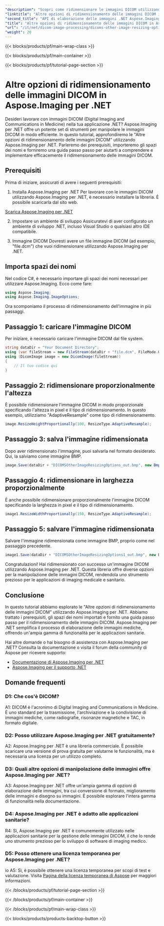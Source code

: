 ```yaml
---
"description": "Scopri come ridimensionare le immagini DICOM utilizzando Aspose.Imaging per .NET. Una guida passo passo per una manipolazione efficiente delle immagini mediche."
"linktitle": "Altre opzioni di ridimensionamento delle immagini DICOM in Aspose.Imaging per .NET"
"second_title": "API di elaborazione delle immagini .NET Aspose.Imaging"
"title": "Altre opzioni di ridimensionamento delle immagini DICOM in Aspose.Imaging per .NET"
"url": "/it/net/dicom-image-processing/dicoms-other-image-resizing-options/"
"weight": 20
---
```


{{< blocks/products/pf/main-wrap-class >}}

{{< blocks/products/pf/main-container >}}

{{< blocks/products/pf/tutorial-page-section >}}

# Altre opzioni di ridimensionamento delle immagini DICOM in Aspose.Imaging per .NET

Desideri lavorare con immagini DICOM (Digital Imaging and Communications in Medicine) nella tua applicazione .NET? Aspose.Imaging per .NET offre un potente set di strumenti per manipolare le immagini DICOM in modo efficiente. In questo tutorial, approfondiremo le "Altre opzioni di ridimensionamento delle immagini DICOM" utilizzando Aspose.Imaging per .NET. Parleremo dei prerequisiti, importeremo gli spazi dei nomi e forniremo una guida passo passo per aiutarti a comprendere e implementare efficacemente il ridimensionamento delle immagini DICOM.

## Prerequisiti

Prima di iniziare, assicurati di avere i seguenti prerequisiti:

1. Installa Aspose.Imaging per .NET
Per lavorare con le immagini DICOM utilizzando Aspose.Imaging per .NET, è necessario installare la libreria. È possibile scaricarla dal sito web.

[Scarica Aspose.Imaging per .NET](https://releases.aspose.com/imaging/net/)

2. Impostare un ambiente di sviluppo
Assicuratevi di aver configurato un ambiente di sviluppo .NET, incluso Visual Studio o qualsiasi altro IDE compatibile.

3. Immagine DICOM
Dovresti avere un file immagine DICOM (ad esempio, "file.dcm") che vuoi ridimensionare utilizzando Aspose.Imaging per .NET.

## Importa spazi dei nomi

Nel codice C#, è necessario importare gli spazi dei nomi necessari per utilizzare Aspose.Imaging. Ecco come fare:

```csharp
using Aspose.Imaging;
using Aspose.Imaging.ImageOptions;
```

Ora scomponiamo il processo di ridimensionamento dell'immagine in più passaggi.

## Passaggio 1: caricare l'immagine DICOM
Per iniziare, è necessario caricare l'immagine DICOM dal file system.

```csharp
string dataDir = "Your Document Directory";
using (var fileStream = new FileStream(dataDir + "file.dcm", FileMode.Open, FileAccess.Read))
using (DicomImage image = new DicomImage(fileStream))
{
    // Il tuo codice qui
}
```

## Passaggio 2: ridimensionare proporzionalmente l'altezza
È possibile ridimensionare l'immagine DICOM in modo proporzionale specificando l'altezza in pixel e il tipo di ridimensionamento. In questo esempio, utilizziamo "AdaptiveResample" come tipo di ridimensionamento.

```csharp
image.ResizeHeightProportionally(100, ResizeType.AdaptiveResample);
```

## Passaggio 3: salva l'immagine ridimensionata
Dopo aver ridimensionato l'immagine, puoi salvarla nel formato desiderato. Qui, la salviamo come immagine BMP.

```csharp
image.Save(dataDir + "DICOMSOtherImageResizingOptions_out.bmp", new BmpOptions());
```

## Passaggio 4: ridimensionare in larghezza proporzionalmente
È anche possibile ridimensionare proporzionalmente l'immagine DICOM specificando la larghezza in pixel e il tipo di ridimensionamento.

```csharp
image1.ResizeWidthProportionally(150, ResizeType.AdaptiveResample);
```

## Passaggio 5: salvare l'immagine ridimensionata
Salvare l'immagine ridimensionata come immagine BMP, proprio come nel passaggio precedente.

```csharp
image1.Save(dataDir + "DICOMSOtherImageResizingOptions1_out.bmp", new BmpOptions());
```

Congratulazioni! Hai ridimensionato con successo un'immagine DICOM utilizzando Aspose.Imaging per .NET. Questa libreria offre diverse opzioni per la manipolazione delle immagini DICOM, rendendola uno strumento prezioso per le applicazioni di imaging medicale e sanitario.

## Conclusione

In questo tutorial abbiamo esplorato le "Altre opzioni di ridimensionamento delle immagini DICOM" utilizzando Aspose.Imaging per .NET. Abbiamo trattato i prerequisiti, gli spazi dei nomi importati e fornito una guida passo passo per il ridimensionamento delle immagini DICOM. Aspose.Imaging per .NET semplifica il processo di elaborazione delle immagini mediche, offrendo un'ampia gamma di funzionalità per le applicazioni sanitarie.

Hai altre domande o hai bisogno di assistenza con Aspose.Imaging per .NET? Consulta la documentazione o visita il forum della community di Aspose per ricevere supporto:

- [Documentazione di Aspose.Imaging per .NET](https://reference.aspose.com/imaging/net/)
- [Aspose.Imaging per il supporto .NET](https://forum.aspose.com/)

## Domande frequenti

### D1: Che cos'è DICOM?

A1: DICOM è l'acronimo di Digital Imaging and Communications in Medicine. È uno standard per la trasmissione, l'archiviazione e la condivisione di immagini mediche, come radiografie, risonanze magnetiche e TAC, in formato digitale.

### D2: Posso utilizzare Aspose.Imaging per .NET gratuitamente?

A2: Aspose.Imaging per .NET è una libreria commerciale. È possibile scaricare una versione di prova gratuita per valutarne le funzionalità, ma è necessaria una licenza per un utilizzo completo.

### D3: Quali altre opzioni di manipolazione delle immagini offre Aspose.Imaging per .NET?

A3: Aspose.Imaging per .NET offre un'ampia gamma di opzioni di elaborazione delle immagini, tra cui conversione di formato, miglioramento delle immagini e disegno su immagini. È possibile esplorare l'intera gamma di funzionalità nella documentazione.

### D4: Aspose.Imaging per .NET è adatto alle applicazioni sanitarie?

R4: Sì, Aspose.Imaging per .NET è comunemente utilizzato nelle applicazioni sanitarie per la gestione delle immagini DICOM, il che lo rende uno strumento prezioso per lo sviluppo di software di imaging medico.

### D5: Posso ottenere una licenza temporanea per Aspose.Imaging per .NET?
io
A5: Sì, è possibile ottenere una licenza temporanea per scopi di test e valutazione. Visita [Pagina della licenza temporanea di Aspose](https://purchase.aspose.com/temporary-license/) per maggiori informazioni.

{{< /blocks/products/pf/tutorial-page-section >}}

{{< /blocks/products/pf/main-container >}}

{{< /blocks/products/pf/main-wrap-class >}}

{{< blocks/products/products-backtop-button >}}